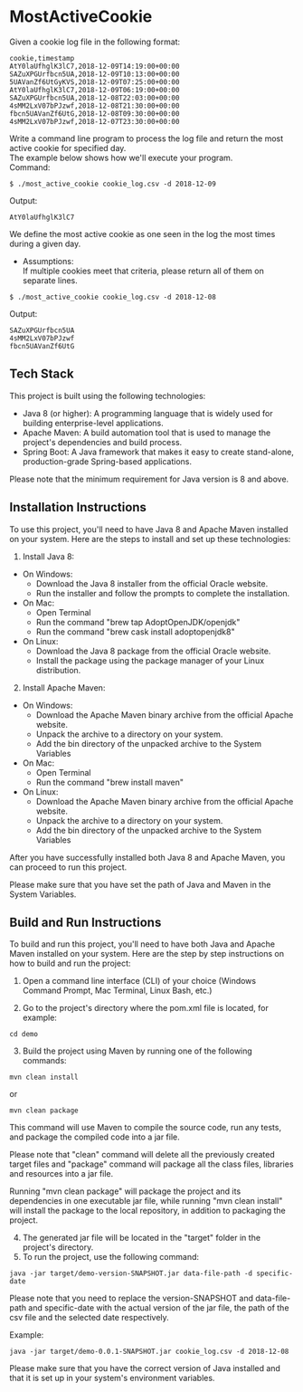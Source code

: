 # MostActiveCookie
Given a cookie log file in the following format: 
```
cookie,timestamp
AtY0laUfhglK3lC7,2018-12-09T14:19:00+00:00
SAZuXPGUrfbcn5UA,2018-12-09T10:13:00+00:00
5UAVanZf6UtGyKVS,2018-12-09T07:25:00+00:00
AtY0laUfhglK3lC7,2018-12-09T06:19:00+00:00
SAZuXPGUrfbcn5UA,2018-12-08T22:03:00+00:00
4sMM2LxV07bPJzwf,2018-12-08T21:30:00+00:00
fbcn5UAVanZf6UtG,2018-12-08T09:30:00+00:00
4sMM2LxV07bPJzwf,2018-12-07T23:30:00+00:00
```
Write a command line program to process the log file and return the most active cookie for specified day.  
The example below shows how we'll execute your program.  
Command:
```
$ ./most_active_cookie cookie_log.csv -d 2018-12-09
```
Output:
```
AtY0laUfhglK3lC7
```
We define the most active cookie as one seen in the log the most times during a given day.  
- Assumptions:  
If multiple cookies meet that criteria, please return all of them on separate lines.
```
$ ./most_active_cookie cookie_log.csv -d 2018-12-08
```
Output:
```
SAZuXPGUrfbcn5UA
4sMM2LxV07bPJzwf
fbcn5UAVanZf6UtG
```

## Tech Stack
This project is built using the following technologies:   

- Java 8 (or higher): A programming language that is widely used for building enterprise-level applications.
- Apache Maven: A build automation tool that is used to manage the project's dependencies and build process.
- Spring Boot: A Java framework that makes it easy to create stand-alone, production-grade Spring-based applications.   
   
Please note that the minimum requirement for Java version is 8 and above.

## Installation Instructions
To use this project, you'll need to have Java 8 and Apache Maven installed on your system. Here are the steps to install and set up these technologies:

1. Install Java 8:  
- On Windows:
  - Download the Java 8 installer from the official Oracle website.
  - Run the installer and follow the prompts to complete the installation.
- On Mac:
  - Open Terminal
  - Run the command "brew tap AdoptOpenJDK/openjdk"
  - Run the command "brew cask install adoptopenjdk8"
- On Linux:
  - Download the Java 8 package from the official Oracle website.
  - Install the package using the package manager of your Linux distribution.   

2. Install Apache Maven:
- On Windows:
  - Download the Apache Maven binary archive from the official Apache website.
  - Unpack the archive to a directory on your system.
  - Add the bin directory of the unpacked archive to the System Variables
- On Mac:
  - Open Terminal
  - Run the command "brew install maven"
- On Linux:
  - Download the Apache Maven binary archive from the official Apache website.
  - Unpack the archive to a directory on your system.
  - Add the bin directory of the unpacked archive to the System Variables   

After you have successfully installed both Java 8 and Apache Maven, you can proceed to run this project.
   
Please make sure that you have set the path of Java and Maven in the System Variables.

## Build and Run Instructions

To build and run this project, you'll need to have both Java and Apache Maven installed on your system. Here are the step by step instructions on how to build and run the project:   

1. Open a command line interface (CLI) of your choice (Windows Command Prompt, Mac Terminal, Linux Bash, etc.)

2. Go to the project's directory where the pom.xml file is located, for example:
```
cd demo
```
3. Build the project using Maven by running one of the following commands:
```
mvn clean install
```
or
```
mvn clean package
```

This command will use Maven to compile the source code, run any tests, and package the compiled code into a jar file.  

Please note that "clean" command will delete all the previously created target files and "package" command will package all the class files, libraries and resources into a jar file.   
   
Running "mvn clean package" will package the project and its dependencies in one executable jar file, while running "mvn clean install" will install the package to the local repository, in addition to packaging the project.   

4. The generated jar file will be located in the "target" folder in the project's directory.   
5. To run the project, use the following command:
```
java -jar target/demo-version-SNAPSHOT.jar data-file-path -d specific-date
```
Please note that you need to replace the version-SNAPSHOT and data-file-path and specific-date with the actual version of the jar file, the path of the csv file and the selected date respectively.   
   
Example:   
```
java -jar target/demo-0.0.1-SNAPSHOT.jar cookie_log.csv -d 2018-12-08
```
Please make sure that you have the correct version of Java installed and that it is set up in your system's environment variables.
